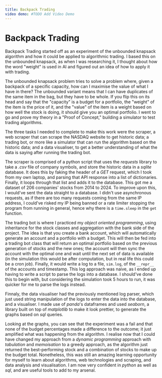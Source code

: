 ```yaml
---
title: Backpack Trading
video demo: #TODO Add Video Demo
---
```


# Backpack Trading

Backpack Trading started off as an experiment of the unbounded knapsack algorithm and how it could be applied to algorithmic trading. I based this on the unbounded knapsack, as when I was researching it, I thought about how the word "weight" is used in AI and figured out an idea of how to apply it with trading.

The unbounded knapsack problem tries to solve a problem where, given a backpack of a specific capacity, how can I maximise the value of what I have in there? The unbounded variant means that I can have duplicates of the same item in the bag, but they have to be whole. If you flip this on its head and say that the "capacity" is a budget for a portfolio, the "weight" of the item is the price of it, and the "value" of the item is a weight based on how well the stock is doing, it should give you an optimal portfolio. I went to go and prove my theory in a "Proof of Concept," building a simulator to test trading algorithms.

The three tasks I needed to complete to make this work were the scraper, a web scraper that can scrape the NASDAQ website to get historic data; a trading bot, or more like a simulator that can run the algorithm based on the historic data; and a data visualiser, to get a better understanding of what the data is saying after running the trading bot.

The scraper is comprised of a python script that uses the _requests_ library to take a _.csv_ file of company symbols, and store the historic data in a _sqlite_ database. It does this by faking the header of a _GET_ request, which I took from my own laptop, and parsing that API response into a list of dictionaries. Finally, it loops through that list and adds it to the database. This got me a dataset of 206 companies' stocks from 2014 to 2024. To improve upon this, I would've sent the data straight to a database. I didn't use asynchronous requests, as if there are too many requests coming from the same IP address, I could've risked my IP being banned or a rate limiter stopping the program from running in general, hence why there is a `time.sleep` in the `get` function.

The trading bot is where I practiced my _object oriented programming_, using inheritance for the stock classes and aggregation with the bank side of the project. The idea is that you create a bank account, which will automatically generate an account and a portfolio with a budget. This will then be fed into a trading bot class that will return an optimal portfolio based on the previous generation of stocks and the new ones; the account will then sync the account with the optimal one and wait until the next set of data is available (in the simulation this would be after computation, but in real life this could be a cron job). Finally, it would write a log to a file, `sim.log`, of the `__repr__` of the accounts and timestamp. This log approach was naive, as I ended up having to write a script to parse the logs into a database. I should've done this to begin with, but considering the simulation took 5 hours to run, it was quicker for me to parse the logs instead.

Finnaly, the data visualiser had the previously mentioned log parser, which just used string manipulation of the logs to enter the data into the database, and a visualiser. I made use of _panda_'s dataframes and used _seaborn_, a library built on top of _matplotlib_ to make it look prettier, to generate the graphs based on _sql_ queries.

Looking at the graphs, you can see that the experiment was a fail and that none of the budget percentages made a difference to the outcome; it just amplified what was happening from the algorithm. I realise now that I could have changed my approach from a _dynamic programming_ approach with _tabulation_ and _memoisation_ to a greedy approach, as the algorithm just returned the best-performing stock and a combination of stocks to make up the budget total. Nonetheless, this was still an amazing learning opportunity for myself to learn about algorithms, web technologies and scraping, and data analysis and visualisation. I am now very confident in _python_ as well as _sql_, and are useful tools to add to my arsenal.
